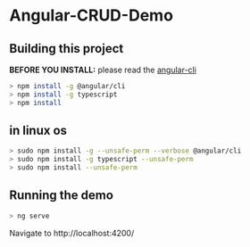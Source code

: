 # Angular-CRUD-Demo

## Building this project
**BEFORE YOU INSTALL:** please read the [angular-cli](https://github.com/angular/angular-cli)
```bash
> npm install -g @angular/cli
> npm install -g typescript
> npm install

```
## in linux os

```bash
> sudo npm install -g --unsafe-perm --verbose @angular/cli
> sudo npm install -g typescript --unsafe-perm
> sudo npm install --unsafe-perm

```

## Running the demo

```bash
> ng serve
```

Navigate to http://localhost:4200/